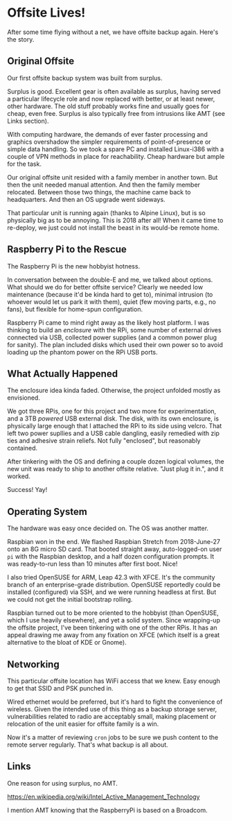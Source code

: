 # Offsite Lives!

After some time flying without a net, we have offsite backup again.
Here's the story.

## Original Offsite

Our first offsite backup system was built from surplus.

Surplus is good.
Excellent gear is often available as surplus,
having served a particular lifecycle role and now replaced with better,
or at least newer, other hardware. The old stuff probably works fine and
usually goes for cheap, even free. Surplus is also typically free from
intrusions like AMT (see Links section).

With computing hardware, the demands of ever faster processing and
graphics overshadow the simpler requirements of point-of-presence
or simple data handling. So we took a spare PC and installed Linux-i386
with a couple of VPN methods in place for reachability. Cheap hardware
but ample for the task.

Our original offsite unit resided with a family member in another town.
But then the unit needed manual attention.
And then the family member relocated.
Between those two things, the machine came back to headquarters.
And then an OS upgrade went sideways.

That particular unit is running again (thanks to Alpine Linux),
but is so physically big as to be annoying. This is 2018 after all!
When it came time to re-deploy, we just could not install the beast
in its would-be remote home.

## Raspberry Pi to the Rescue

The Raspberry Pi is the new hobbyist hotness.

In conversation between the double-E and me, we talked about options.
What should we do for better offsite service? Clearly we needed low
maintenance (because it'd be kinda hard to get to), minimal intrusion
(to whoever would let us park it with them), quiet (few moving parts,
e.g., no fans), but flexible for home-spun configuration.

Raspberry Pi came to mind right away as the likely host platform.
I was thinking to build an *enclosure* with the RPi, some number of
external drives connected via USB, collected power supplies (and a
common power plug for sanity). The plan included disks which used their
own power so to avoid loading up the phantom power on the RPi USB ports.

## What Actually Happened

The enclosure idea kinda faded.
Otherwise, the project unfolded mostly as envisioned.

We got three RPis, one for this project and two more for experimentation,
and a 3TB *powered* USB external disk. The disk, with its own enclosure,
is physically large enough that I attached the RPi to its side using velcro.
That left two power supllies and a USB cable dangling, easily remedied
with zip ties and adhesive strain reliefs. Not fully "enclosed",
but reasonably contained.

After tinkering with the OS and defining a couple dozen logical
volumes, the new unit was ready to ship to another offsite relative.
"Just plug it in.", and it worked.

Success! Yay!

## Operating System

The hardware was easy once decided on.
The OS was another matter.

Raspbian won in the end.
We flashed Raspbian Stretch from 2018-June-27 onto an 8G micro SD card.
That booted straight away, auto-logged-on user `pi` with the Raspbian
desktop, and a half dozen configuration prompts. It was ready-to-run
less than 10 minutes after first boot. Nice!

I also tried OpenSUSE for ARM, Leap 42.3 with XFCE. It's the community
branch of an enterprise-grade distribution. OpenSUSE reportedly could be
installed (configured) via SSH, and we were running headless at first.
But we could not get the initial bootstrap rolling.

Raspbian turned out to be more oriented to the hobbyist (than OpenSUSE,
which I use heavily elsewhere), and yet a solid system. Since wrapping-up
the offsite project, I've been tinkering with one of the other RPis.
It has an appeal drawing me away from any fixation on XFCE (which itself
is a great alternative to the bloat of KDE or Gnome).

## Networking

This particular offsite location has WiFi access that we knew.
Easy enough to get that SSID and PSK punched in.

Wired ethernet would be preferred, but it's hard to fight the convenience
of wireless. Given the intended use of this thing as a backup storage server,
vulnerabilities related to radio are acceptably small, making placement
or relocation of the unit easier for offsite family is a win.

Now it's a matter of reviewing `cron` jobs to be sure we push
content to the remote server regularly. That's what backup is all about.

## Links

One reason for using surplus, no AMT.

https://en.wikipedia.org/wiki/Intel_Active_Management_Technology

I mention AMT knowing that the RaspberryPi is based on a Broadcom.


